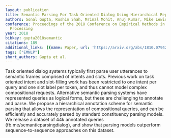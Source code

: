 ```yaml
---
layout: publication
title: Semantic Parsing For Task Oriented Dialog Using Hierarchical Representations
authors: Sonal Gupta, Rushin Shah, Mrinal Mohit, Anuj Kumar, Mike Lewis
conference: Proceedings of the 2018 Conference on Empirical Methods in Natural Language
  Processing
year: 2018
bibkey: gupta2018semantic
citations: 189
additional_links: [{name: Paper, url: 'https://arxiv.org/abs/1810.07942'}]
tags: ["EMNLP"]
short_authors: Gupta et al.
---
```

Task oriented dialog systems typically first parse user utterances to
semantic frames comprised of intents and slots. Previous work on task oriented
intent and slot-filling work has been restricted to one intent per query and
one slot label per token, and thus cannot model complex compositional requests.
Alternative semantic parsing systems have represented queries as logical forms,
but these are challenging to annotate and parse. We propose a hierarchical
annotation scheme for semantic parsing that allows the representation of
compositional queries, and can be efficiently and accurately parsed by standard
constituency parsing models. We release a dataset of 44k annotated queries
(fb.me/semanticparsingdialog), and show that parsing models outperform
sequence-to-sequence approaches on this dataset.